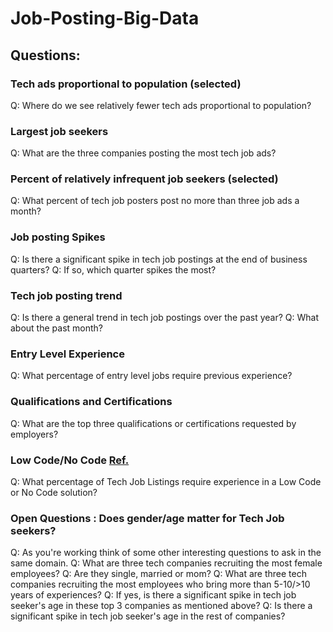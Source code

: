 # Job-Posting-Big-Data

## Questions:

### Tech ads proportional to population (selected)
Q: Where do we see relatively fewer tech ads proportional to population?

### Largest job seekers
Q: What are the three companies posting the most tech job ads?

### Percent of relatively infrequent job seekers (selected)
Q: What percent of tech job posters post no more than three job ads a month?

### Job posting Spikes
Q: Is there a significant spike in tech job postings at the end of business quarters?
Q: If so, which quarter spikes the most?

### Tech job posting trend
Q: Is there a general trend in tech job postings over the past year?
Q: What about the past month?

### Entry Level Experience
Q: What percentage of entry level jobs require previous experience?

### Qualifications and Certifications
Q: What are the top three qualifications or certifications requested by employers?

### Low Code/No Code [Ref.](https://en.wikipedia.org/wiki/Low-code_development_platform)
Q: What percentage of Tech Job Listings require experience in a Low Code or No Code solution?

### Open Questions : Does gender/age matter for Tech Job seekers?
Q: As you're working think of some other interesting questions to ask in the same domain.
Q: What are three tech companies recruiting the most female employees?
Q: Are they single, married or mom? 
Q: What are three tech companies recruiting the most employees who bring more than 5-10/>10 years of experiences?
Q: If yes, is there a significant spike in tech job seeker's age in these top 3 companies as mentioned above?
Q: Is there a significant spike in tech job seeker's age in the rest of companies?
